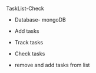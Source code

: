  TaskList-Check


- Database- mongoDB

- Add tasks

- Track tasks

- Check tasks

- remove and add tasks from list
